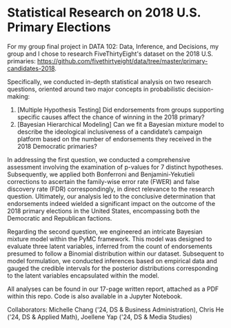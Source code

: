 # Statistical Research on 2018 U.S. Primary Elections
For my group final project in DATA 102: Data, Inference, and Decisions, my group and I chose to research FiveThirtyEight's dataset on the 2018 U.S. primaries: https://github.com/fivethirtyeight/data/tree/master/primary-candidates-2018. 

Specifically, we conducted in-depth statistical analysis on two research questions, oriented around two major concepts in probabilistic decision-making:
1) [Multiple Hypothesis Testing] Did endorsements from groups supporting specific causes affect the chance of winning in the 2018 primary?
2) [Bayesian Hierarchical Modeling] Can we fit a Bayesian mixture model to describe the ideological inclusiveness of a candidate’s campaign platform based on the number of endorsements they received in the 2018 Democratic primaries?

In addressing the first question, we conducted a comprehensive assessment involving the examination of p-values for 7 distinct hypotheses. Subsequently, we applied both Bonferroni and Benjamini-Yekutieli corrections to ascertain the family-wise error rate (FWER) and false discovery rate (FDR) correspondingly, in direct relevance to the research question. Ultimately, our analysis led to the conclusive determination that endorsements indeed wielded a significant impact on the outcome of the 2018 primary elections in the United States, encompassing both the Democratic and Republican factions.

Regarding the second question, we engineered an intricate Bayesian mixture model within the PyMC framework. This model was designed to evaluate three latent variables, inferred from the count of endorsements presumed to follow a Binomial distribution within our dataset. Subsequent to model formulation, we conducted inferences based on empirical data and gauged the credible intervals for the posterior distributions corresponding to the latent variables encapsulated within the model.

All analyses can be found in our 17-page written report, attached as a PDF within this repo. Code is also available in a Jupyter Notebook.

Collaborators: Michelle Chang ('24, DS & Business Administration), Chris He ('24, DS & Applied Math), Joellene Yap ('24, DS & Media Studies)
